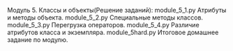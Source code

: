 Модуль 5. Классы и объекты(Решение заданий):
module_5_1.py Атрибуты и методы объекта.
module_5_2.py Специальные методы классов.
module_5_3.py Перегрузка операторов.
module_5_4.py Различие атрибутов класса и экземпляра.
module_5hard.py Итоговое домашнее задание по модулю.
